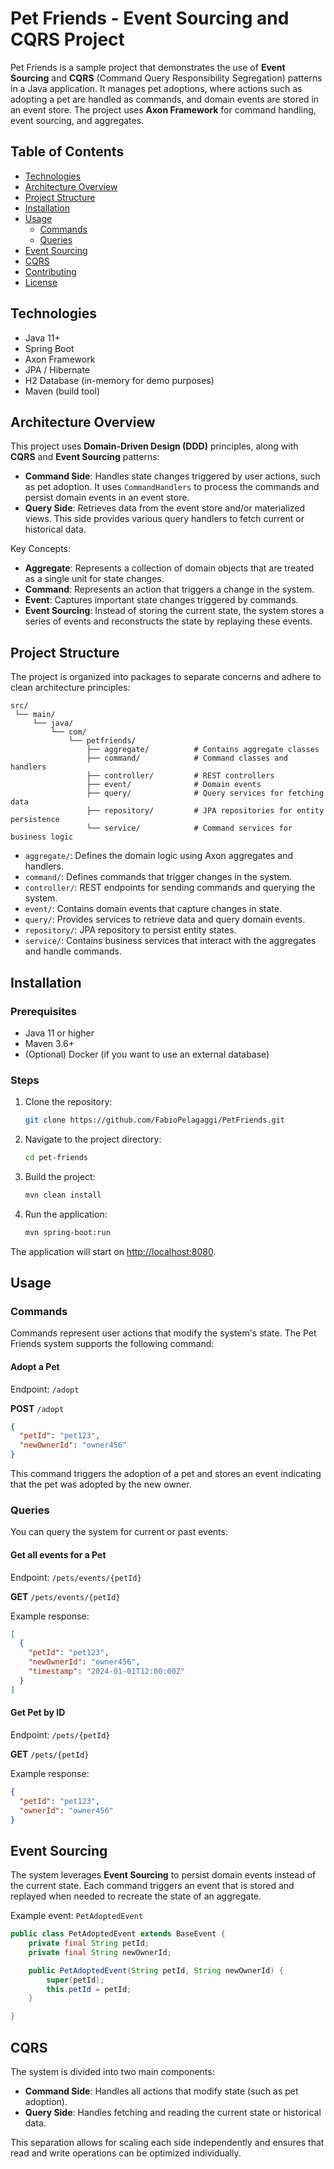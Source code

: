 # Pet Friends - Event Sourcing and CQRS Project

Pet Friends is a sample project that demonstrates the use of **Event Sourcing** and **CQRS** (Command Query Responsibility Segregation) patterns in a Java application. It manages pet adoptions, where actions such as adopting a pet are handled as commands, and domain events are stored in an event store. The project uses **Axon Framework** for command handling, event sourcing, and aggregates.

## Table of Contents

- [Technologies](#technologies)
- [Architecture Overview](#architecture-overview)
- [Project Structure](#project-structure)
- [Installation](#installation)
- [Usage](#usage)
  - [Commands](#commands)
  - [Queries](#queries)
- [Event Sourcing](#event-sourcing)
- [CQRS](#cqrs)
- [Contributing](#contributing)
- [License](#license)

## Technologies

- Java 11+
- Spring Boot
- Axon Framework
- JPA / Hibernate
- H2 Database (in-memory for demo purposes)
- Maven (build tool)

## Architecture Overview

This project uses **Domain-Driven Design (DDD)** principles, along with **CQRS** and **Event Sourcing** patterns:

- **Command Side**: Handles state changes triggered by user actions, such as pet adoption. It uses `CommandHandlers` to process the commands and persist domain events in an event store.
- **Query Side**: Retrieves data from the event store and/or materialized views. This side provides various query handlers to fetch current or historical data.

Key Concepts:
- **Aggregate**: Represents a collection of domain objects that are treated as a single unit for state changes.
- **Command**: Represents an action that triggers a change in the system.
- **Event**: Captures important state changes triggered by commands.
- **Event Sourcing**: Instead of storing the current state, the system stores a series of events and reconstructs the state by replaying these events.
  
## Project Structure

The project is organized into packages to separate concerns and adhere to clean architecture principles:

```
src/
 └── main/
     └── java/
         └── com/
             └── petfriends/
                 ├── aggregate/          # Contains aggregate classes
                 ├── command/            # Command classes and handlers
                 ├── controller/         # REST controllers
                 ├── event/              # Domain events
                 ├── query/              # Query services for fetching data
                 ├── repository/         # JPA repositories for entity persistence
                 └── service/            # Command services for business logic
```

- `aggregate/`: Defines the domain logic using Axon aggregates and handlers.
- `command/`: Defines commands that trigger changes in the system.
- `controller/`: REST endpoints for sending commands and querying the system.
- `event/`: Contains domain events that capture changes in state.
- `query/`: Provides services to retrieve data and query domain events.
- `repository/`: JPA repository to persist entity states.
- `service/`: Contains business services that interact with the aggregates and handle commands.

## Installation

### Prerequisites

- Java 11 or higher
- Maven 3.6+
- (Optional) Docker (if you want to use an external database)

### Steps

1. Clone the repository:

    ```bash
    git clone https://github.com/FabioPelagaggi/PetFriends.git
    ```

2. Navigate to the project directory:

    ```bash
    cd pet-friends
    ```

3. Build the project:

    ```bash
    mvn clean install
    ```

4. Run the application:

    ```bash
    mvn spring-boot:run
    ```

The application will start on [http://localhost:8080](http://localhost:8080).

## Usage

### Commands

Commands represent user actions that modify the system's state. The Pet Friends system supports the following command:

#### Adopt a Pet
Endpoint: `/adopt`

**POST** `/adopt`

```json
{
  "petId": "pet123",
  "newOwnerId": "owner456"
}
```

This command triggers the adoption of a pet and stores an event indicating that the pet was adopted by the new owner.

### Queries

You can query the system for current or past events:

#### Get all events for a Pet
Endpoint: `/pets/events/{petId}`

**GET** `/pets/events/{petId}`

Example response:

```json
[
  {
    "petId": "pet123",
    "newOwnerId": "owner456",
    "timestamp": "2024-01-01T12:00:00Z"
  }
]
```

#### Get Pet by ID
Endpoint: `/pets/{petId}`

**GET** `/pets/{petId}`

Example response:

```json
{
  "petId": "pet123",
  "ownerId": "owner456"
}
```

## Event Sourcing

The system leverages **Event Sourcing** to persist domain events instead of the current state. Each command triggers an event that is stored and replayed when needed to recreate the state of an aggregate.

Example event: `PetAdoptedEvent`

```java
public class PetAdoptedEvent extends BaseEvent {
    private final String petId;
    private final String newOwnerId;

    public PetAdoptedEvent(String petId, String newOwnerId) {
        super(petId);
        this.petId = petId;
    }

}
```

## CQRS

The system is divided into two main components:

- **Command Side**: Handles all actions that modify state (such as pet adoption).
- **Query Side**: Handles fetching and reading the current state or historical data.

This separation allows for scaling each side independently and ensures that read and write operations can be optimized individually.